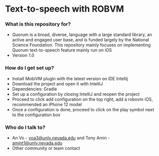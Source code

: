 # Text-to-speech with ROBVM #

### What is this repository for? ###

* Quorum is a broad, diverse, language with a large standard library, an active and engaged user base, and is
  funded largely by the National Science Foundation. This repository mainly focuses on implementing
  Quorum text-to-speech feature mainly run on iOS 
* Version 1.0


### How do I get set up? ###

* Install MobiVM plugin with the latest version on IDE Intellij
* Download the project and open it with IntelliJ
* Dependencies: Gradle
* Set up a configuration by closing IntelliJ and reopen the project
* Proceed to click add configuration on the top right, add a robovm iOS, recommended an iPhone 12 model
* Once a configuration is done, proceed to click on the play symbol next to the configuration box

### Who do I talk to? ###

* An Vo - voa3@unlv.nevada.edu and Tony Amin - amint1@unlv.nevada.edu 
* Other community or team contact